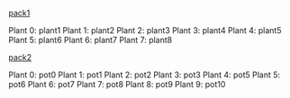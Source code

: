 [pack1](../3dassets/lowpoly_indoor_potted_plant.glb)

Plant 0: plant1
Plant 1: plant2
Plant 2: plant3
Plant 3: plant4
Plant 4: plant5
Plant 5: plant6
Plant 6: plant7
Plant 7: plant8

[pack2](../3dassets/lowpoly_indoor_potted_plant.glb)

Plant 0: pot0
Plant 1: pot1
Plant 2: pot2
Plant 3: pot3
Plant 4: pot5
Plant 5: pot6
Plant 6: pot7
Plant 7: pot8
Plant 8: pot9
Plant 9: pot10